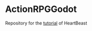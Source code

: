 # ActionRPGGodot
Repository for the [tutorial](https://www.youtube.com/watch?v=mAbG8Oi-SvQ&amp;list=PL9FzW-m48fn2SlrW0KoLT4n5egNdX-W9a&amp;ab_channel=HeartBeast) of HeartBeast
